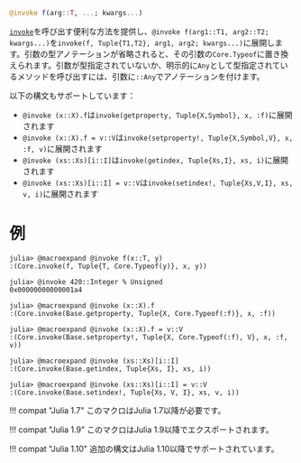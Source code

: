 ```julia
@invoke f(arg::T, ...; kwargs...)
```

[`invoke`](@ref)を呼び出す便利な方法を提供し、`@invoke f(arg1::T1, arg2::T2; kwargs...)`を`invoke(f, Tuple{T1,T2}, arg1, arg2; kwargs...)`に展開します。引数の型アノテーションが省略されると、その引数の`Core.Typeof`に置き換えられます。引数が型指定されていないか、明示的に`Any`として型指定されているメソッドを呼び出すには、引数に`::Any`でアノテーションを付けます。

以下の構文もサポートしています：

  * `@invoke (x::X).f`は`invoke(getproperty, Tuple{X,Symbol}, x, :f)`に展開されます
  * `@invoke (x::X).f = v::V`は`invoke(setproperty!, Tuple{X,Symbol,V}, x, :f, v)`に展開されます
  * `@invoke (xs::Xs)[i::I]`は`invoke(getindex, Tuple{Xs,I}, xs, i)`に展開されます
  * `@invoke (xs::Xs)[i::I] = v::V`は`invoke(setindex!, Tuple{Xs,V,I}, xs, v, i)`に展開されます

# 例

```jldoctest
julia> @macroexpand @invoke f(x::T, y)
:(Core.invoke(f, Tuple{T, Core.Typeof(y)}, x, y))

julia> @invoke 420::Integer % Unsigned
0x00000000000001a4

julia> @macroexpand @invoke (x::X).f
:(Core.invoke(Base.getproperty, Tuple{X, Core.Typeof(:f)}, x, :f))

julia> @macroexpand @invoke (x::X).f = v::V
:(Core.invoke(Base.setproperty!, Tuple{X, Core.Typeof(:f), V}, x, :f, v))

julia> @macroexpand @invoke (xs::Xs)[i::I]
:(Core.invoke(Base.getindex, Tuple{Xs, I}, xs, i))

julia> @macroexpand @invoke (xs::Xs)[i::I] = v::V
:(Core.invoke(Base.setindex!, Tuple{Xs, V, I}, xs, v, i))
```

!!! compat "Julia 1.7"
    このマクロはJulia 1.7以降が必要です。


!!! compat "Julia 1.9"
    このマクロはJulia 1.9以降でエクスポートされます。


!!! compat "Julia 1.10"
    追加の構文はJulia 1.10以降でサポートされています。

